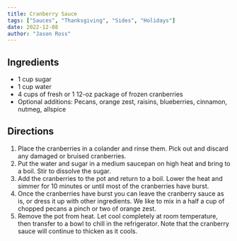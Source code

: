 ```yaml
---
title: Cranberry Sauce
tags: ["Sauces", "Thanksgiving", "Sides", "Holidays"]
date: 2022-12-08
author: "Jason Ross"
---
```


## Ingredients

- 1 cup sugar
- 1 cup water
- 4 cups of fresh or 1 12-oz package of frozen cranberries
- Optional additions: Pecans, orange zest, raisins, blueberries, cinnamon, nutmeg, allspice

## Directions

1. Place the cranberries in a colander and rinse them. Pick out and discard any damaged or bruised cranberries.
2. Put the water and sugar in a medium saucepan on high heat and bring to a boil. Stir to dissolve the sugar.
3. Add the cranberries to the pot and return to a boil. Lower the heat and simmer for 10 minutes or until most of the cranberries have burst.
4. Once the cranberries have burst you can leave the cranberry sauce as is, or dress it up with other ingredients. We like to mix in a half a cup of chopped pecans a pinch or two of orange zest.
5. Remove the pot from heat. Let cool completely at room temperature, then transfer to a bowl to chill in the refrigerator. Note that the cranberry sauce will continue to thicken as it cools.